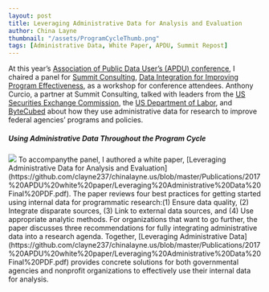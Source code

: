 ```yaml
---
layout: post
title: Leveraging Administrative Data for Analysis and Evaluation
author: China Layne
thumbnail: "/assets/ProgramCycleThumb.png"
tags: [Administrative Data, White Paper, APDU, Summit Repost]
---
```

At this year’s [Association of Public Data User’s (APDU) conference](https://www.summitllc.us/blog/apdu.org), I chaired a panel for [Summit Consulting](https://www.summitllc.us/), [Data Integration for Improving Program Effectiveness](http://apdu.org/education/conference/2017-annual-conference/agenda-2017-annual-conference/), as a workshop for conference attendees. Anthony Curcio, a partner at Summit Consulting, talked with leaders from the [US Securities Exchange Commission](https://www.sec.gov/), the [US Department of Labor](https://www.dol.gov/), and [ByteCubed](http://bytecubed.com/) about how they use administrative data for research to improve federal agencies’ programs and policies. 

<h5>Using Administrative Data Throughout the Program Cycle</h5>
<img class="left" src="/assets/ProgramCycleSmall.png"> To accompanythe panel, I authored a white paper, [Leveraging Administrative Data for Analysis and Evaluation](https://github.com/clayne237/chinalayne.us/blob/master/Publications/2017%20APDU%20white%20paper/Leveraging%20Administrative%20Data%20Final%20PDF.pdf). The paper reviews four best practices for getting started using internal data for programmatic research:(1) Ensure data quality, (2) Integrate disparate sources, (3) Link to external data sources, and (4) Use appropriate analytic methods. For organizations that want to go further, the paper discusses three recommendations for fully integrating administrative data into a research agenda. Together, [Leveraging Administrative Data](https://github.com/clayne237/chinalayne.us/blob/master/Publications/2017%20APDU%20white%20paper/Leveraging%20Administrative%20Data%20Final%20PDF.pdf) provides concrete solutions for both governmental agencies and nonprofit organizations to effectively use their internal data for analysis.

